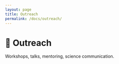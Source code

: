 ```yaml
---
layout: page
title: Outreach
permalink: /docs/outreach/
---
```


# 🌱 Outreach

Workshops, talks, mentoring, science communication.
